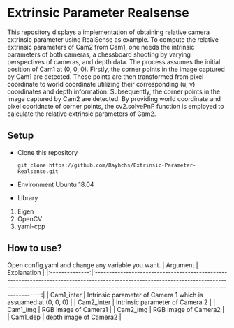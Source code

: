 # Extrinsic Parameter Realsense
This repository displays a implementation of obtaining relative camera extrinsic parameter using RealSense as example.
To compute the relative extrinsic parameters of Cam2 from Cam1, one needs the intrinsic parameters of both cameras, a chessboard shooting by varying perspectives of cameras, and depth data.
The process assumes the initial position of Cam1 at (0, 0, 0).
Firstly, the corner points in the image captured by Cam1 are detected.
These points are then transformed from pixel coordinate to world coordinate utilizing their corresponding (u, v) coordinates and depth information.
Subsequently, the corner points in the image captured by Cam2 are detected.
By providing world coordinate and pixel cooridnate of corner points, the cv2.solvePnP function is employed to calculate the relative extrinsic parameters of Cam2. 

## Setup

* Clone this repository

    ```shell script
    git clone https://github.com/Rayhchs/Extrinsic-Parameter-Realsense.git
    ```

* Environment
Ubuntu 18.04

* Library
1. Eigen
2. OpenCV
3. yaml-cpp

## How to use?

Open config.yaml and change any variable you want.
|    Argument    |                                                                                                       Explanation                                                                                                       |
|:--------------:|:-----------------------------------------------------------------------------------------------------------------------------------------------------------------------------------------------------------------------:|
|      Cam1_inter      | Intrinsic parameter of Camera 1 which is assuamed at (0, 0, 0) |
|    Cam2_inter   | Intrinsic parameter of Camera 2 |
|    Cam1_img   | RGB image of Camera1 |
|    Cam2_img   | RGB image of Camera2 |
|    Cam1_dep   | depth image of Camera2 |